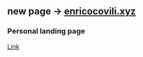 ## new page -> [enricocovili.xyz](https://www.enricocovili.xyz)

### Personal landing page

[Link](https://ginop-1.github.io)

